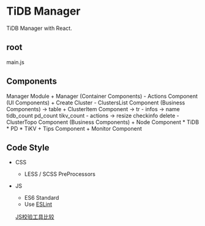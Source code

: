 # TiDB Manager

TiDB Manager with React.

## root
main.js

## Components
Manager Module
    + Manager (Container Components)
        - Actions Component (UI Components)
            + Create Cluster
        - ClustersList Component (Business Components) -> table
            + ClusterItem Component -> tr
                - infos -> name tidb_count pd_count tikv_count
                - actions -> resize checkinfo delete
        - ClusterTopo Component (Business Components)
            + Node Component
                * TiDB
                * PD
                * TiKV
            + Tips Component
            + Monitor Component

## Code Style

- CSS
    +  LESS / SCSS PreProcessors
    
- JS
    + ES6 Standard
    + Use [ESLint](http://eslint.cn/docs/user-guide/configuring)

    [JS校验工具比较](http://zhenhua-lee.github.io/tools/linter.html)



